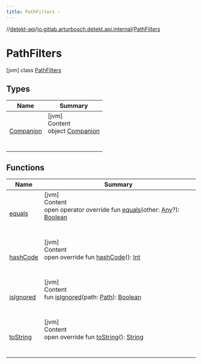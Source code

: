 ```yaml
---
title: PathFilters -
---
```

//[detekt-api](../../index.md)/[io.gitlab.arturbosch.detekt.api.internal](../index.md)/[PathFilters](index.md)



# PathFilters  
 [jvm] class [PathFilters](index.md)   


## Types  
  
|  Name|  Summary| 
|---|---|
| [Companion](-companion/index.md)| [jvm]  <br>Content  <br>object [Companion](-companion/index.md)  <br><br><br>


## Functions  
  
|  Name|  Summary| 
|---|---|
| [equals](../-yaml-config/-companion/index.md#kotlin/Any/equals/#kotlin.Any?/PointingToDeclaration/)| [jvm]  <br>Content  <br>open operator override fun [equals](../-yaml-config/-companion/index.md#kotlin/Any/equals/#kotlin.Any?/PointingToDeclaration/)(other: [Any](https://kotlinlang.org/api/latest/jvm/stdlib/kotlin/-any/index.html)?): [Boolean](https://kotlinlang.org/api/latest/jvm/stdlib/kotlin/-boolean/index.html)  <br><br><br>
| [hashCode](../-yaml-config/-companion/index.md#kotlin/Any/hashCode/#/PointingToDeclaration/)| [jvm]  <br>Content  <br>open override fun [hashCode](../-yaml-config/-companion/index.md#kotlin/Any/hashCode/#/PointingToDeclaration/)(): [Int](https://kotlinlang.org/api/latest/jvm/stdlib/kotlin/-int/index.html)  <br><br><br>
| [isIgnored](is-ignored.md)| [jvm]  <br>Content  <br>fun [isIgnored](is-ignored.md)(path: [Path](https://docs.oracle.com/javase/8/docs/api/java/nio/file/Path.html)): [Boolean](https://kotlinlang.org/api/latest/jvm/stdlib/kotlin/-boolean/index.html)  <br><br><br>
| [toString](../-yaml-config/-companion/index.md#kotlin/Any/toString/#/PointingToDeclaration/)| [jvm]  <br>Content  <br>open override fun [toString](../-yaml-config/-companion/index.md#kotlin/Any/toString/#/PointingToDeclaration/)(): [String](https://kotlinlang.org/api/latest/jvm/stdlib/kotlin/-string/index.html)  <br><br><br>

